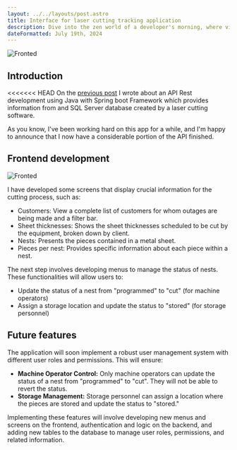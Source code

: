 ```yaml
---
layout: ../../layouts/post.astro
title: Interface for laser cutting tracking application
description: Dive into the zen world of a developer's morning, where vinyl beats meet artisanal brews, setting the tone for a day of inspired coding and design.
dateFormatted: July 19th, 2024
---
```

![Fronted](/portfolio/assets/images/api-tav/05.png)
## Introduction

<<<<<<< HEAD
On the [previous post](http://fjcon.github.io/portfolio/post/api-rest-cutting) I wrote about an API Rest development using Java with Spring boot Framework which provides information from and SQL Server database created by a laser cutting software.

As you know, I've been working hard on this app for a while, and I'm happy to announce that I now have a considerable portion of the API finished.

## Frontend development
![Fronted](/portfolio/assets/images/api-tav/animacion-recorrido.gif)

I have developed some screens that display crucial information for the cutting process, such as:

* Customers: View a complete list of customers for whom outages are being made and a filter bar.
* Sheet thicknesses: Shows the sheet thicknesses scheduled to be cut by the equipment, broken down by client.
* Nests: Presents the pieces contained in a metal sheet.
* Pieces per nest: Provides specific information about each piece within a nest.

The next step involves developing menus to manage the status of nests. These functionalities will allow users to:

* Update the status of a nest from "programmed" to "cut" (for machine operators)
* Assign a storage location and update the status to "stored" (for storage personnel)

## Future features

The application will soon implement a robust user management system with different user roles and permissions. This will ensure:

* **Machine Operator Control:** Only machine operators can update the status of a nest from "programmed" to "cut". They will not be able to revert the status.
* **Storage Management:** Storage personnel can assign a location where the pieces are stored and update the status to "stored."

Implementing these features will involve developing new menus and screens on the frontend, authentication and logic on the backend, and adding new tables to the database to manage user roles, permissions, and related information.